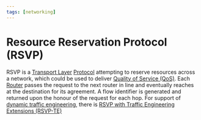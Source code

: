 ```yaml
---
tags: [networking]
---
```


# Resource Reservation Protocol (RSVP)

RSVP is a [Transport Layer](202206131837.md) [Protocol](202209302229.md)
attempting to reserve resources across a network, which could be used to deliver
[Quality of Service (QoS)](202209282057.md). Each [Router](202207061800.md)
passes the request to the next router in line and eventually reaches at the
destination for its agreement. A flow identifier is generated and returned upon
the honour of the request for each hop. For support of [dynamic traffic engineering](202305040730.md),
there is [RSVP with Traffic Engineering Extensions (RSVP-TE)](202305040735.md)
